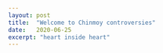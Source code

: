 ```yaml
---
layout: post
title:  "Welcome to Chinmoy controversies"
date:   2020-06-25
excerpt: "heart inside heart"
---
```

